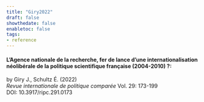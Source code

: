 ```yaml
---
title: "Giry2022"
draft: false
showthedate: false
enabletoc: false
tags:
- reference
---
```


#### **L’Agence nationale de la recherche, fer de lance d’une internationalisation néolibérale de la politique scientifique française (2004-2010) ?:**     
by Giry J., Schultz É. (2022)         
*Revue internationale de politique comparée* Vol. 29: 173-199       
DOI: 10.3917/ripc.291.0173     


